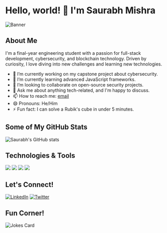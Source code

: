 # Hello, world! 👋 I'm Saurabh Mishra

![Banner](https://via.placeholder.com/850x150) <!-- You can put a URL of your banner image here; make sure it's hosted online -->

## About Me

I'm a final-year engineering student with a passion for full-stack development, cybersecurity, and blockchain technology. Driven by curiosity, I love diving into new challenges and learning new technologies.

- 🔭 I’m currently working on my capstone project about cybersecurity.
- 🌱 I’m currently learning advanced JavaScript frameworks.
- 👯 I’m looking to collaborate on open-source security projects.
- 💬 Ask me about anything tech-related, and I'm happy to discuss.
- 📫 How to reach me: [email](mailto:your-email@example.com)
- 😄 Pronouns: He/Him
- ⚡ Fun fact: I can solve a Rubik's cube in under 5 minutes.

## Some of My GitHub Stats

![Saurabh's GitHub stats](https://github.com/itstiesto)

## Technologies & Tools

![](https://img.shields.io/badge/Code-JavaScript-informational?style=flat&logo=javascript&logoColor=white&color=2bbc8a)
![](https://img.shields.io/badge/Code-Python-informational?style=flat&logo=python&logoColor=white&color=2bbc8a)
![](https://img.shields.io/badge/Tool-Node.js-informational?style=flat&logo=node-dot-js&logoColor=white&color=2bbc8a)
![](https://img.shields.io/badge/Technology-Blockchain-informational?style=flat&logo=ethereum&logoColor=white&color=2bbc8a)

## Let's Connect!

[![LinkedIn](https://img.shields.io/badge/LinkedIn-0077B5?style=flat-square&logo=linkedin&logoColor=white)](https://www.linkedin.com/in/itstiesto/)
[![Twitter](https://img.shields.io/badge/Twitter-1DA1F2?style=flat-square&logo=twitter&logoColor=white)](https://twitter.com/https://twitter.com/sauravv_codes)

## Fun Corner!

![Jokes Card](https://readme-jokes.vercel.app/api)  <!-- This API displays random dev jokes -->
